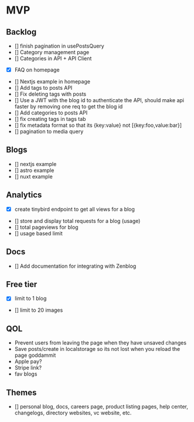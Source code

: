 # MVP

## Backlog

- [] finish pagination in usePostsQuery
- [] Category management page
- [] Categories in API + API Client
- [x] FAQ on homepage
- [] Nextjs example in homepage
- [] Add tags to posts API
- [] Fix deleting tags with posts
- [] Use a JWT with the blog id to authenticate the API, should make api faster by removing one req to get the blog id
- [] Add categories to posts API
- [] fix creating tags in tags tab
- [] fix metadata format so that its {key:value} not [{key:foo,value:bar}]
- [] pagination to media query

## Blogs

- [] nextjs example
- [] astro example
- [] nuxt example

## Analytics

- [x] create tinybird endpoint to get all views for a blog
- [] store and display total requests for a blog (usage)
- [] total pageviews for blog
- [] usage based limit

## Docs

- [] Add documentation for integrating with Zenblog

## Free tier

- [x] limit to 1 blog
- [] limit to 20 images

## QOL

- Prevent users from leaving the page when they have unsaved changes
- Save posts/create in localstorage so its not lost when you reload the page goddammit
- Apple pay?
- Stripe link?
- fav blogs

## Themes

- [] personal blog, docs, careers page, product listing pages, help center, changelogs, directory websites, vc website, etc.
